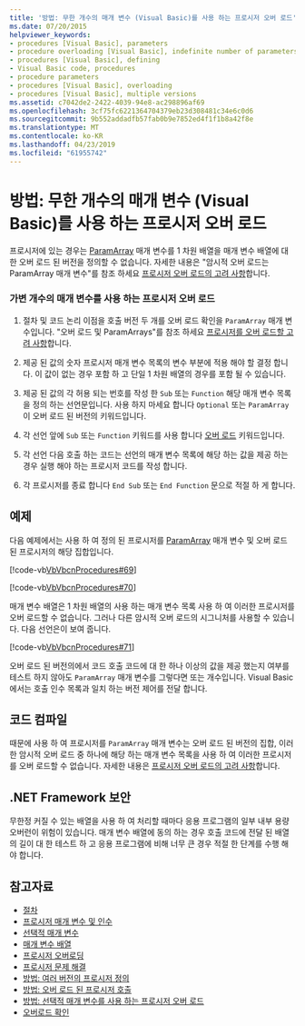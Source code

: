 ```yaml
---
title: '방법: 무한 개수의 매개 변수 (Visual Basic)를 사용 하는 프로시저 오버 로드'
ms.date: 07/20/2015
helpviewer_keywords:
- procedures [Visual Basic], parameters
- procedure overloading [Visual Basic], indefinite number of parameters
- procedures [Visual Basic], defining
- Visual Basic code, procedures
- procedure parameters
- procedures [Visual Basic], overloading
- procedures [Visual Basic], multiple versions
ms.assetid: c7042de2-2422-4039-94e8-ac298896af69
ms.openlocfilehash: 3cf75fc6221364704379eb23d308481c34e6c0d6
ms.sourcegitcommit: 9b552addadfb57fab0b9e7852ed4f1f1b8a42f8e
ms.translationtype: MT
ms.contentlocale: ko-KR
ms.lasthandoff: 04/23/2019
ms.locfileid: "61955742"
---
```

# <a name="how-to-overload-a-procedure-that-takes-an-indefinite-number-of-parameters-visual-basic"></a>방법: 무한 개수의 매개 변수 (Visual Basic)를 사용 하는 프로시저 오버 로드
프로시저에 있는 경우는 [ParamArray](../../../../visual-basic/language-reference/modifiers/paramarray.md) 매개 변수를 1 차원 배열을 매개 변수 배열에 대 한 오버 로드 된 버전을 정의할 수 없습니다. 자세한 내용은 "암시적 오버 로드는 ParamArray 매개 변수"를 참조 하세요 [프로시저 오버 로드의 고려 사항](./considerations-in-overloading-procedures.md)합니다.  
  
### <a name="to-overload-a-procedure-that-takes-a-variable-number-of-parameters"></a>가변 개수의 매개 변수를 사용 하는 프로시저 오버 로드  
  
1. 절차 및 코드 논리 이점을 호출 버전 두 개를 오버 로드 확인을 `ParamArray` 매개 변수입니다. "오버 로드 및 ParamArrays"를 참조 하세요 [프로시저를 오버 로드할 고려 사항](./considerations-in-overloading-procedures.md)합니다.  
  
2. 제공 된 값의 숫자 프로시저 매개 변수 목록의 변수 부분에 적용 해야 할 결정 합니다. 이 값이 없는 경우 포함 하 고 단일 1 차원 배열의 경우를 포함 될 수 있습니다.  
  
3. 제공 된 값의 각 허용 되는 번호를 작성 한 `Sub` 또는 `Function` 해당 매개 변수 목록을 정의 하는 선언문입니다. 사용 하지 마세요 합니다 `Optional` 또는 `ParamArray` 이 오버 로드 된 버전의 키워드입니다.  
  
4. 각 선언 앞에 `Sub` 또는 `Function` 키워드를 사용 합니다 [오버 로드](../../../../visual-basic/language-reference/modifiers/overloads.md) 키워드입니다.  
  
5. 각 선언 다음 호출 하는 코드는 선언의 매개 변수 목록에 해당 하는 값을 제공 하는 경우 실행 해야 하는 프로시저 코드를 작성 합니다.  
  
6. 각 프로시저를 종료 합니다 `End Sub` 또는 `End Function` 문으로 적절 하 게 합니다.  
  
## <a name="example"></a>예제  
 다음 예제에서는 사용 하 여 정의 된 프로시저를 [ParamArray](../../../../visual-basic/language-reference/modifiers/paramarray.md) 매개 변수 및 오버 로드 된 프로시저의 해당 집합입니다.  
  
 [!code-vb[VbVbcnProcedures#69](~/samples/snippets/visualbasic/VS_Snippets_VBCSharp/VbVbcnProcedures/VB/Class1.vb#69)]  
  
 [!code-vb[VbVbcnProcedures#70](~/samples/snippets/visualbasic/VS_Snippets_VBCSharp/VbVbcnProcedures/VB/Class1.vb#70)]  
  
 매개 변수 배열은 1 차원 배열의 사용 하는 매개 변수 목록 사용 하 여 이러한 프로시저를 오버 로드할 수 없습니다. 그러나 다른 암시적 오버 로드의 시그니처를 사용할 수 있습니다. 다음 선언은이 보여 줍니다.  
  
 [!code-vb[VbVbcnProcedures#71](~/samples/snippets/visualbasic/VS_Snippets_VBCSharp/VbVbcnProcedures/VB/Class1.vb#71)]  
  
 오버 로드 된 버전의에서 코드 호출 코드에 대 한 하나 이상의 값을 제공 했는지 여부를 테스트 하지 않아도 `ParamArray` 매개 변수를 그렇다면 또는 개수입니다. Visual Basic에서는 호출 인수 목록과 일치 하는 버전 제어를 전달 합니다.  
  
## <a name="compiling-the-code"></a>코드 컴파일  
 때문에 사용 하 여 프로시저를 `ParamArray` 매개 변수는 오버 로드 된 버전의 집합, 이러한 암시적 오버 로드 중 하나에 해당 하는 매개 변수 목록을 사용 하 여 이러한 프로시저를 오버 로드할 수 없습니다. 자세한 내용은 [프로시저 오버 로드의 고려 사항](./considerations-in-overloading-procedures.md)합니다.  
  
## <a name="net-framework-security"></a>.NET Framework 보안  
 무한정 커질 수 있는 배열을 사용 하 여 처리할 때마다 응용 프로그램의 일부 내부 용량 오버런이 위험이 있습니다. 매개 변수 배열에 동의 하는 경우 호출 코드에 전달 된 배열의 길이 대 한 테스트 하 고 응용 프로그램에 비해 너무 큰 경우 적절 한 단계를 수행 해야 합니다.  
  
## <a name="see-also"></a>참고자료

- [절차](./index.md)
- [프로시저 매개 변수 및 인수](./procedure-parameters-and-arguments.md)
- [선택적 매개 변수](./optional-parameters.md)
- [매개 변수 배열](./parameter-arrays.md)
- [프로시저 오버로딩](./procedure-overloading.md)
- [프로시저 문제 해결](./troubleshooting-procedures.md)
- [방법: 여러 버전의 프로시저 정의](./how-to-define-multiple-versions-of-a-procedure.md)
- [방법: 오버 로드 된 프로시저 호출](./how-to-call-an-overloaded-procedure.md)
- [방법: 선택적 매개 변수를 사용 하는 프로시저 오버 로드](./how-to-overload-a-procedure-that-takes-optional-parameters.md)
- [오버로드 확인](./overload-resolution.md)
